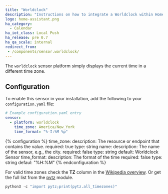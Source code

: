 ```yaml
---
title: "Worldclock"
description: "Instructions on how to integrate a Worldclock within Home Assistant."
logo: home-assistant.png
ha_category:
  - Calendar
ha_iot_class: Local Push
ha_release: pre 0.7
ha_qa_scale: internal
redirect_from:
 - /components/sensor.worldclock/
---
```


The `worldclock` sensor platform simply displays the current time in a different time zone.

## Configuration

To enable this sensor in your installation, add the following to your `configuration.yaml` file:

```yaml
# Example configuration.yaml entry
sensor:
  - platform: worldclock
    time_zone: America/New_York
    time_format: "%-I:%M %p"
```

{% configuration %}
time_zone:
  description: The resource or endpoint that contains the value.
  required: true
  type: string
name:
  description: The name of the sensor, e.g., the city.
  required: false
  type: string
  default: Worldclock Sensor
time_format:
  description: The format of the time
  required: false
  type: string
  defaul: "%H:%M"
{% endconfiguration %}

For valid time zones check the **TZ** column in the [Wikipedia overview](https://en.wikipedia.org/wiki/List_of_tz_database_time_zones). Or get the full list from the [pytz](https://pypi.python.org/pypi/pytz) module.

```python
python3 -c "import pytz;print(pytz.all_timezones)"
```
